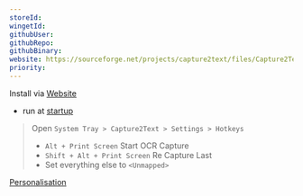 ```yaml
---
storeId: 
wingetId: 
githubUser: 
githubRepo: 
githubBinary: 
website: https://sourceforge.net/projects/capture2text/files/Capture2Text/
priority:
---
```



Install via [Website](https://sourceforge.net/projects/capture2text/files/Capture2Text/)

- run at [startup](how-to-dos.md#edit-startup-apps)

> Open `System Tray > Capture2Text > Settings > Hotkeys`
> - `Alt + Print Screen` Start OCR Capture
> - `Shift + Alt + Print Screen` Re Capture Last
> - Set everything else to `<Unmapped>`



[Personalisation](../Personalisation.md)
